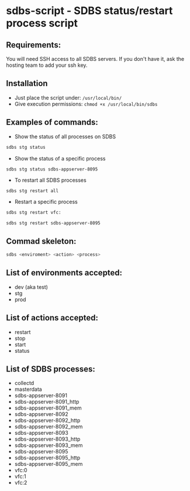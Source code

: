 # sdbs-script - SDBS status/restart process script

## Requirements:
You will need SSH access to all SDBS servers. If you don't have it, ask the hosting team to add your ssh key.

## Installation
* Just place the script under: `/usr/local/bin/`
* Give execution permissions: `chmod +x /usr/local/bin/sdbs`

## Examples of commands:
* Show the status of all processes on SDBS
```bash
sdbs stg status
```
* Show the status of a specific process
```
sdbs stg status sdbs-appserver-8095
```
* To restart all SDBS processes
```bash
sdbs stg restart all
```
* Restart a specific process
```bash
sdbs stg restart vfc:
```
```
sdbs stg restart sdbs-appserver-8095
```
## Commad skeleton:
```bash
sdbs <enviroment> <action> <process>
```
## List of environments accepted:
* dev (aka test)
* stg
* prod
## List of actions accepted:
* restart
* stop
* start
* status
## List of SDBS processes:
* collectd
* masterdata                       
* sdbs-appserver-8091              
* sdbs-appserver-8091_http         
* sdbs-appserver-8091_mem          
* sdbs-appserver-8092              
* sdbs-appserver-8092_http         
* sdbs-appserver-8092_mem          
* sdbs-appserver-8093              
* sdbs-appserver-8093_http         
* sdbs-appserver-8093_mem          
* sdbs-appserver-8095              
* sdbs-appserver-8095_http         
* sdbs-appserver-8095_mem          
* vfc:0                            
* vfc:1                           
* vfc:2
